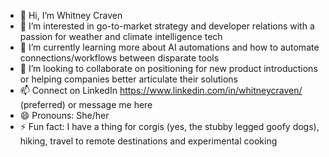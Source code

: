 - 👋 Hi, I’m Whitney Craven
- 👀 I’m interested in go-to-market strategy and developer relations with a passion for weather and climate intelligence tech
- 🌱 I’m currently learning more about AI automations and how to automate connections/workflows between disparate tools
- 💞️ I’m looking to collaborate on positioning for new product introductions or helping companies better articulate their solutions
- 📫 Connect on LinkedIn https://www.linkedin.com/in/whitneycraven/ (preferred) or message me here
- 😄 Pronouns: She/her
- ⚡ Fun fact: I have a thing for corgis (yes, the stubby legged goofy dogs), hiking, travel to remote destinations and experimental cooking

<!---
wlcraven/wlcraven is a ✨ special ✨ repository because its `README.md` (this file) appears on your GitHub profile.
You can click the Preview link to take a look at your changes.
--->

